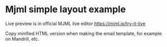 # Mjml simple layout example

Live preview is in official MJML live editor https://mjml.io/try-it-live

Copy minified HTML version when making the email template, for example on Mandrill, etc.
